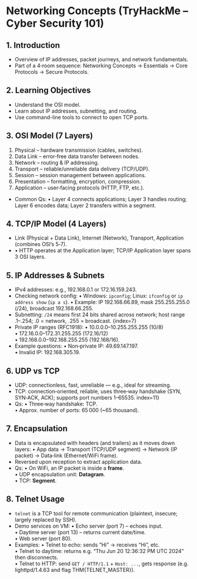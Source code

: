 # Networking Concepts (TryHackMe – Cyber Security 101)

## 1. Introduction
   - Overview of IP addresses, packet journeys, and network fundamentals.
   - Part of a 4‑room sequence: Networking Concepts → Essentials → Core Protocols → Secure Protocols.

## 2. Learning Objectives
   - Understand the OSI model.
   - Learn about IP addresses, subnetting, and routing.
   - Use command-line tools to connect to open TCP ports. 

## 3. OSI Model (7 Layers)
   1. Physical – hardware transmission (cables, switches).
   2. Data Link – error‑free data transfer between nodes.
   3. Network – routing & IP addressing.
   4. Transport – reliable/unreliable data delivery (TCP/UDP).
   5. Session – session management between applications.
   6. Presentation – formatting, encryption, compression.
   7. Application – user‑facing protocols (HTTP, FTP, etc.).
   - Common Qs:
     • Layer 4 connects applications; Layer 3 handles routing; Layer 6 encodes data; Layer 2 transfers within a segment. 

## 4. TCP/IP Model (4 Layers)
   - Link (Physical + Data Link), Internet (Network), Transport, Application (combines OSI’s 5‑7). 
   - 
     • HTTP operates at the Application layer; TCP/IP Application layer spans 3 OSI layers. 

## 5. IP Addresses & Subnets
   - IPv4 addresses: e.g., 192.168.0.1 or 172.16.159.243. 
   - Checking network config:
     • Windows: `ipconfig`; Linux: `ifconfig` or `ip address show` (`ip a s`).
     • Example: IP 192.168.66.89, mask 255.255.255.0 (/24), broadcast 192.168.66.255. 
   - Subnetting: `/24` means first 24 bits shared across network; host range .1–.254; .0 = network, .255 = broadcast. {index=7}
   - Private IP ranges (RFC1918):
     • 10.0.0.0–10.255.255.255 (10/8)  
     • 172.16.0.0–172.31.255.255 (172.16/12)  
     • 192.168.0.0–192.168.255.255 (192.168/16). 
   - Example questions:
     • Non‑private IP: 49.69.147.197.  
     • Invalid IP: 192.168.305.19. 

## 6. UDP vs TCP
   - UDP: connectionless, fast, unreliable — e.g., ideal for streaming. 
   - TCP: connection‑oriented, reliable, uses three‑way handshake (SYN, SYN‑ACK, ACK); supports port numbers 1–65535. index=11}
   - Qs:
     • Three‑way handshake: TCP.  
     • Approx. number of ports: 65 000 (~65 thousand). 

## 7. Encapsulation
   - Data is encapsulated with headers (and trailers) as it moves down layers:
     • App data → Transport (TCP/UDP segment) → Network (IP packet) → Data‑link (Ethernet/WiFi frame).
   - Reversed upon reception to extract application data. 
   - Qs:
     • On WiFi, an IP packet is inside a **frame**.  
     • UDP encapsulation unit: **Datagram**.  
     • TCP: **Segment**. 

## 8. Telnet Usage
   - `telnet` is a TCP tool for remote communication (plaintext, insecure; largely replaced by SSH). 
   - Demo services on VM:
     • Echo server (port 7) – echoes input.  
     • Daytime server (port 13) – returns current date/time.  
     • Web server (port 80).
   - Examples:
     • Telnet to echo: sends “Hi” → receives “Hi”, etc.  
     • Telnet to daytime: returns e.g. “Thu Jun 20 12:36:32 PM UTC 2024” then disconnects.  
     • Telnet to HTTP: send `GET / HTTP/1.1` + `Host: ...`, gets response (e.g. lighttpd/1.4.63 and flag THM{TELNET_MASTER}). 